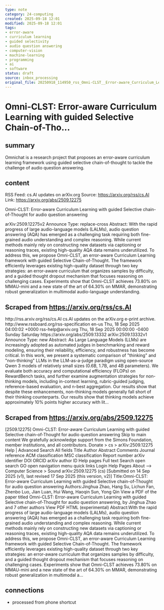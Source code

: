 ```yaml
---
type: note
category: 24-computing
created: 2025-09-18 12:01
modified: 2025-09-18 12:01
tags:
- error-aware
- curriculum learning
- guided selectivity
- audio question answering
- computer-vision
- machine-learning
- programming
- ai
- software
status: draft
source: inbox_processing
original_file: 20250918_114950_rss_Omni-CLST__Error-aware_Curriculum_Learning_with_gu.txt
---
```



# Omni-CLST: Error-aware Curriculum Learning with guided Selective Chain-of-Tho...

## summary
Omnichat is a research project that proposes an error-aware curriculum learning framework using guided selective chain-of-thought to tackle the challenge of audio question answering.

## content
RSS Feed: cs.AI updates on arXiv.org
Source: https://arxiv.org/rss/cs.AI
Link: https://arxiv.org/abs/2509.12275

Omni-CLST: Error-aware Curriculum Learning with guided Selective chain-of-Thought for audio question answering

arXiv:2509.12275v2 Announce Type: replace-cross Abstract: With the rapid progress of large audio-language models (LALMs), audio question answering (AQA) has emerged as a challenging task requiring both fine-grained audio understanding and complex reasoning. While current methods mainly rely on constructing new datasets via captioning or reasoning traces, existing high-quality AQA data remains underutilized. To address this, we propose Omni-CLST, an error-aware Curriculum Learning framework with guided Selective Chain-of-Thought. The framework efficiently leverages existing high-quality dataset through two key strategies: an error-aware curriculum that organizes samples by difficulty, and a guided thought dropout mechanism that focuses reasoning on challenging cases. Experiments show that Omni-CLST achieves 73.80% on MMAU-mini and a new state of the art of 64.30% on MMAR, demonstrating robust generalization in multimodal audio-language understanding.

## Scraped from https://arxiv.org/rss/cs.AI
<?xml version='1.0' encoding='UTF-8'?>
<rss xmlns:arxiv="http://arxiv.org/schemas/atom" xmlns:dc="http://purl.org/dc/elements/1.1/" xmlns:atom="http://www.w3.org/2005/Atom" xmlns:content="http://purl.org/rss/1.0/modules/content/" version="2.0">
  <channel>
    <title>cs.AI updates on arXiv.org</title>
    <link>http://rss.arxiv.org/rss/cs.AI</link>
    <description>cs.AI updates on the arXiv.org e-print archive.</description>
    <atom:link href="http://rss.arxiv.org/rss/cs.AI" rel="self" type="application/rss+xml"/>
    <docs>http://www.rssboard.org/rss-specification</docs>
    <language>en-us</language>
    <lastBuildDate>Thu, 18 Sep 2025 04:00:02 +0000</lastBuildDate>
    <managingEditor>rss-help@arxiv.org</managingEditor>
    <pubDate>Thu, 18 Sep 2025 00:00:00 -0400</pubDate>
    <skipDays>
      <day>Sunday</day>
      <day>Saturday</day>
    </skipDays>
    <item>
      <title>Explicit Reasoning Makes Better Judges: A Systematic Study on Accuracy, Efficiency, and Robustness</title>
      <link>https://arxiv.org/abs/2509.13332</link>
      <description>arXiv:2509.13332v1 Announce Type: new 
Abstract: As Large Language Models (LLMs) are increasingly adopted as automated judges in benchmarking and reward modeling, ensuring their reliability, efficiency, and robustness has become critical. In this work, we present a systematic comparison of "thinking" and "non-thinking" LLMs in the LLM-as-a-judge paradigm using open-source Qwen 3 models of relatively small sizes (0.6B, 1.7B, and 4B parameters). We evaluate both accuracy and computational efficiency (FLOPs) on RewardBench tasks, and further examine augmentation strategies for non-thinking models, including in-context learning, rubric-guided judging, reference-based evaluation, and n-best aggregation. Our results show that despite these enhancements, non-thinking models generally fall short of their thinking counterparts. Our results show that thinking models achieve approximately 10% points higher accuracy with lit...


## Scraped from https://arxiv.org/abs/2509.12275
[2509.12275] Omni-CLST: Error-aware Curriculum Learning with guided Selective chain-of-Thought for audio question answering Skip to main content We gratefully acknowledge support from the Simons Foundation, member institutions, and all contributors. Donate &gt; cs &gt; arXiv:2509.12275 Help | Advanced Search All fields Title Author Abstract Comments Journal reference ACM classification MSC classification Report number arXiv identifier DOI ORCID arXiv author ID Help pages Full text Search open search GO open navigation menu quick links Login Help Pages About --> Computer Science > Sound arXiv:2509.12275 (cs) [Submitted on 14 Sep 2025 (v1), last revised 17 Sep 2025 (this version, v2)] Title:Omni-CLST: Error-aware Curriculum Learning with guided Selective chain-of-Thought for audio question answering Authors:Jinghua Zhao, Hang Su, Lichun Fan, Zhenbo Luo, Jian Luan, Hui Wang, Haoqin Sun, Yong Qin View a PDF of the paper titled Omni-CLST: Error-aware Curriculum Learning with guided Selective chain-of-Thought for audio question answering, by Jinghua Zhao and 7 other authors View PDF HTML (experimental) Abstract:With the rapid progress of large audio-language models (LALMs), audio question answering (AQA) has emerged as a challenging task requiring both fine-grained audio understanding and complex reasoning. While current methods mainly rely on constructing new datasets via captioning or reasoning traces, existing high-quality AQA data remains underutilized. To address this, we propose Omni-CLST, an error-aware Curriculum Learning framework with guided Selective Chain-of-Thought. The framework efficiently leverages existing high-quality dataset through two key strategies: an error-aware curriculum that organizes samples by difficulty, and a guided thought dropout mechanism that focuses reasoning on challenging cases. Experiments show that Omni-CLST achieves 73.80% on MMAU-mini and a new state of the art of 64.30% on MMAR, demonstrating robust generalization in multimodal a...


## connections
- processed from phone shortcut

